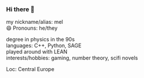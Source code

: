 ### Hi there 👋

my nickname/alias: mel  
😄 Pronouns: he/they  

degree in physics in the 90s  
languages: C++, Python, SAGE  
played around with LEAN  
interests/hobbies: gaming, number theory, scifi novels  

Loc: Central Europe


<!--
**sikefield3/sikefield3** is a ✨ _special_ ✨ repository because its `README.md` (this file) appears on your GitHub profile.

📫 How to reach me: mel22624@mail.de  

Here are some ideas to get you started:

- 🔭 I’m currently working on ...
- 🌱 I’m currently learning ...
- 👯 I’m looking to collaborate on ...
- 🤔 I’m looking for help with ...
- 💬 Ask me about ...
- 📫 How to reach me: ...
- 😄 Pronouns: ...
- ⚡ Fun fact: ...
-->
